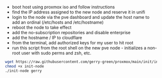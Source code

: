 - boot host using proxmox iso and follow instructions
- find the IP address assigned to the new node and reserve it in unifi
- login to the node via the pve dashboard and update the host name to add an ordinal (/etc/hosts and /etc/hostname)
- reboot the node to take effect
- add the no-subscription repositories and disable enterprise
- add the hostname / IP to cloudflare
- from the terminal, add authorized keys for my user to hit root
- run this script from the root shell on the new pve node - initializes a non-root user with sudo perms and zsh, etc.
````bash
wget https://raw.githubusercontent.com/gerry-green/proxmox/main/init/init-node
chmod +x init-node
./init-node gerry
````
